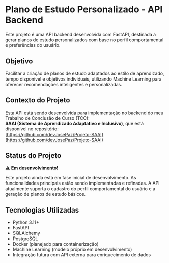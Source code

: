 # Plano de Estudo Personalizado - API Backend

Este projeto é uma API backend desenvolvida com FastAPI, destinada a gerar planos de estudo personalizados com base no perfil comportamental e preferências do usuário.  

## Objetivo

Facilitar a criação de planos de estudo adaptados ao estilo de aprendizado, tempo disponível e objetivos individuais, utilizando Machine Learning para oferecer recomendações inteligentes e personalizadas.

## Contexto do Projeto

Esta API está sendo desenvolvida para implementação no backend do meu Trabalho de Conclusão de Curso (TCC):  
**SAAI (Sistema de Aprendizado Adaptativo e Inclusivo)**, que está disponível no repositório:  
[https://github.com/devJosePaz/Projeto-SAAI](https://github.com/devJosePaz/Projeto-SAAI)

## Status do Projeto

⚠️ **Em desenvolvimento!**  

Este projeto ainda está em fase inicial de desenvolvimento. As funcionalidades principais estão sendo implementadas e refinadas. A API atualmente suporta o cadastro do perfil comportamental do usuário e a geração de planos de estudo básicos.  

## Tecnologias Utilizadas

- Python 3.11+
- FastAPI
- SQLAlchemy
- PostgreSQL
- Docker (planejado para containerização)
- Machine Learning (modelo próprio em desenvolvimento)
- Integração futura com API externa para enriquecimento de dados

